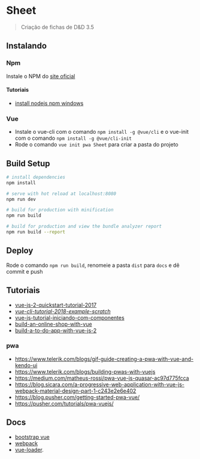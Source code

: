 # Sheet
> Criação de fichas de D&amp;D 3.5

## Instalando
### Npm
Instale o NPM do [site oficial](https://www.npmjs.com/get-npm)

#### Tutoriais
- [install nodejs npm windows](http://blog.teamtreehouse.com/install-node-js-npm-windows)

### Vue
- Instale o vue-cli com o comando `npm install -g @vue/cli` e o vue-init com o comando `npm install -g @vue/cli-init`
- Rode o comando `vue init pwa Sheet` para criar a pasta do projeto

## Build Setup
``` bash
# install dependencies
npm install

# serve with hot reload at localhost:8080
npm run dev

# build for production with minification
npm run build

# build for production and view the bundle analyzer report
npm run build --report
```

## Deploy
Rode o comando `npm run build`, renomeie a pasta `dist` para `docs` e dê commit e push

## Tutoriais
- [vue-js-2-quickstart-tutorial-2017](https://codingthesmartway.com/vue-js-2-quickstart-tutorial-2017/)
- *[vue-cli-tutorial-2018-example-scratch](https://appdividend.com/2018/02/09/vue-cli-tutorial-2018-example-scratch/)*
- [vue-js-tutorial-iniciando-com-componentes](https://medium.com/@kessiacastro/vue-js-tutorial-iniciando-com-componentes-4445b3eb0ffe)
- [build-an-online-shop-with-vue](https://scotch.io/courses/build-an-online-shop-with-vue/vue-cli)
- [build-a-to-do-app-with-vue-js-2](https://scotch.io/tutorials/build-a-to-do-app-with-vue-js-2)
### pwa
- https://www.telerik.com/blogs/gif-guide-creating-a-pwa-with-vue-and-kendo-ui
- https://www.telerik.com/blogs/building-pwas-with-vuejs
- https://medium.com/matheus-rossi/pwa-vue-js-quasar-ac97d775fcca
- https://blog.sicara.com/a-progressive-web-application-with-vue-js-webpack-material-design-part-1-c243e2e6e402
- https://blog.pusher.com/getting-started-pwa-vue/
- https://pusher.com/tutorials/pwa-vuejs/
## Docs
- [bootstrap vue](https://bootstrap-vue.js.org/docs)
- [webpack](http://vuejs-templates.github.io/webpack/)
- [vue-loader](http://vuejs.github.io/vue-loader).
